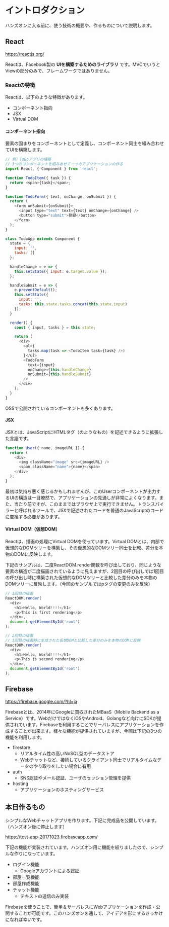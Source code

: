 <!-- vim: set nofoldenable: -->

# イントロダクション

ハンズオンに入る前に、使う技術の概要や、作るものについて説明します。

## React

https://reactjs.org/

Reactは、Facebook製の **UIを構築するためのライブラリ** です。MVCでいうとViewの部分のみで、フレームワークではありません。

### Reactの特徴

Reactは、以下のような特徴があります。

- コンポーネント指向
- JSX
- Virtual DOM

#### コンポーネント指向

要素の固まりをコンポーネントとして定義し、コンポーネント同士を組み合わせてUIを構築します。

```js
// 例）ToDoアプリの構築
// 3つのコンポーネントを組みあせて一つのアプリケーションの作る
import React, { Component } from 'react';

function TodoItem({ task }) {
  return <span>{task}</span>;
}

function TodoForm({ text, onChange, onSubmit }) {
  return (
    <form onSubmit={onSubmit}>
      <input type="text" text={text} onChange={onChange} />
      <button type="submit">登録</button>
    </form>
  );
}

class TodoApp extends Component {
  state = {
    input: '',
    tasks: []
  };

  handleChange = e => {
    this.setState({ input: e.target.value });
  };

  handleSubmit = e => {
    e.preventDefault();
    this.setState({
      input: '',
      tasks: this.state.tasks.concat(this.state.input)
    });
  }

  render() {
    const { input, tasks } = this.state;

    return (
      <div>
        <ul>{
          tasks.map(task => <TodoItem task={task} />)
        }</ul>
        <TodoForm
          text={input}
          onChange={this.handleChange}
          onSubmit={this.handleSubmit}
        />
      </div>
    );
  }
}
```

OSSで公開されているコンポーネントも多くあります。

#### JSX

JSXとは、JavaScriptにHTMLタグ（のようなもの）を記述できるように拡張した言語です。

```js
function User({ name, imageURL }) {
  return (
    <div>
      <img className="image" src={imageURL} />
      <span className="name">{name}</span>
    </div>
  );
}
```

最初は気持ち悪く感じるかもしれませんが、このUserコンポーネントが出力するUIの構造は一目瞭然で、アプリケーションの見通しが非常によくなります。また、当たり前ですが、このままではブラウザ上で実行できません。トランスパイラーと呼ばれるツールで、JSXで記述されたコードを普通のJavaScriptのコードに変換する必要があります。

#### Virtual DOM（仮想DOM）

Reactは、描画の処理にVirtual DOMを使っています。Virtual DOMとは、内部で仮想的なDOMツリーを構築し、その仮想的なDOMツリー同士を比較、差分を本物のDOMに反映します。

下記のサンプルは、二度ReactDOM.render関数を呼び出しており、同じような要素の構造が二度描画されているように見えますが、2回目の呼び出しでは1回目の呼び出し時に構築された仮想的なDOMツリーと比較した差分のみを本物のDOMツリーに反映します。（今回のサンプルではpタグの変更のみを反映）

```js
// 1回目の描画
ReactDOM.render(
  <div>
    <h1>Hello, World!!!!</h1>
    <p>This is first rendering</p>
  </div>,
  document.getElementById('root')
);

// 2回目の描画
// 1回目の描画時に生成された仮想DOMと比較した差分のみを本物のDOMに反映
ReactDOM.render(
  <div>
    <h1>Hello, World!!!!</h1>
    <p>This is second rendering</p>
  </div>,
  document.getElementById('root')
);
```

## Firebase

https://firebase.google.com/?hl=ja

Firebaseとは、2014年にGoogleに買収されたMBaaS（Mobile Backend as a Service）です。WebだけではなくiOSやAndroid、Golangなど向けにSDKが提供されています。Firebaseを利用することでサーバレスにアプリケーションを作成することが出来ます。様々な機能が提供されていますが、今回は下記の3つの機能を利用します。

- firestore
  - リアルタイム性の高いNoSQL型のデータストア
  - Webチャットなど、接続しているクライアント同士でリアルタイムなデータのやり取りをしたい場合に有用
- auth
  - SNS認証やメール認証、ユーザのセッション管理を提供
- hosting
  - アプリケーションのホスティングサービス

## 本日作るもの

シンプルなWebチャットアプリを作ります。下記に完成品を公開しています。（ハンズオン後に停止します）

https://test-app-20171023.firebaseapp.com/

下記の機能が実装されています。ハンズオン用に機能を絞りましたので、シンプルな作りになっています。

- ログイン機能
  - Googleアカウントによる認証
- 部屋一覧機能
- 部屋作成機能
- チャット機能
  - テキストの送信のみ実装

Firebaseを使うことで、簡単＆サーバレスにWebアプリケーションを作成・公開することが可能です。このハンズオンを通して、アイデアを形にするきっかけになれば幸いです。
